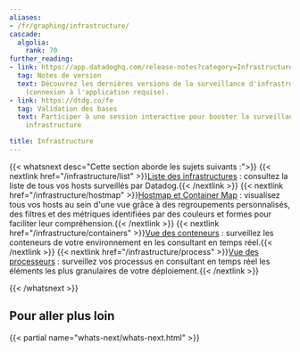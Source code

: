 ```yaml
---
aliases:
- /fr/graphing/infrastructure/
cascade:
  algolia:
    rank: 70
further_reading:
- link: https://app.datadoghq.com/release-notes?category=Infrastructure%20Monitoring
  tag: Notes de version
  text: Découvrez les dernières versions de la surveillance d'infrastructure Datadog
    (connexion à l'application requise).
- link: https://dtdg.co/fe
  tag: Validation des bases
  text: Participer à une session interactive pour booster la surveillance de votre
    infrastructure

title: Infrastructure
---
```


{{< whatsnext desc="Cette section aborde les sujets suivants :">}}
    {{< nextlink href="/infrastructure/list" >}}<u>Liste des infrastructures</u> : consultez la liste de tous vos hosts surveillés par Datadog.{{< /nextlink >}}
    {{< nextlink href="/infrastructure/hostmap" >}}<u>Hostmap et Container Map</u> : visualisez tous vos hosts au sein d'une vue grâce à des regroupements personnalisés, des filtres et des métriques identifiées par des couleurs et formes pour faciliter leur compréhension.{{< /nextlink >}}
    {{< nextlink href="/infrastructure/containers" >}}<u>Vue des conteneurs</u> : surveillez les conteneurs de votre environnement en les consultant en temps réel.{{< /nextlink >}}
    {{< nextlink href="/infrastructure/process" >}}<u>Vue des processeurs</u> : surveillez vos processus en consultant en temps réel les éléments les plus granulaires de votre déploiement.{{< /nextlink >}}

{{< /whatsnext >}}

## Pour aller plus loin

{{< partial name="whats-next/whats-next.html" >}}
